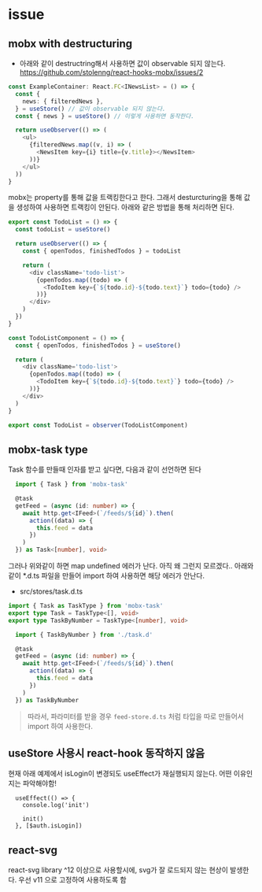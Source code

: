 # issue

## mobx with destructuring

- 아래와 같이 destructring해서 사용하면 값이 observable 되지 않는다.
  https://github.com/stolenng/react-hooks-mobx/issues/2

```typescript
const ExampleContainer: React.FC<INewsList> = () => {
  const {
    news: { filteredNews },
  } = useStore() // 값이 observable 되지 않는다.
  const { news } = useStore() // 이렇게 사용하면 동작한다.

  return useObserver(() => (
    <ul>
      {filteredNews.map((v, i) => (
        <NewsItem key={i} title={v.title}></NewsItem>
      ))}
    </ul>
  ))
}
```

mobx는 property를 통해 값을 트랙킹한다고 한다. 그래서 desturcturing을 통해 값을 생성하여 사용하면 트랙킹이 안된다. 아래와 같은 방법을 통해 처리하면 된다.

```typescript
export const TodoList = () => {
  const todoList = useStore()

  return useObserver(() => {
    const { openTodos, finishedTodos } = todoList

    return (
      <div className='todo-list'>
        {openTodos.map((todo) => (
          <TodoItem key={`${todo.id}-${todo.text}`} todo={todo} />
        ))}
      </div>
    )
  })
}
```

```typescript
const TodoListComponent = () => {
  const { openTodos, finishedTodos } = useStore()

  return (
    <div className='todo-list'>
      {openTodos.map((todo) => (
        <TodoItem key={`${todo.id}-${todo.text}`} todo={todo} />
      ))}
    </div>
  )
}

export const TodoList = observer(TodoListComponent)
```

## mobx-task type

Task 함수를 만들때 인자를 받고 싶다면, 다음과 같이 선언하면 된다

```typescript
  import { Task } from 'mobx-task'

  @task
  getFeed = (async (id: number) => {
    await http.get<IFeed>(`/feeds/${id}`).then(
      action((data) => {
        this.feed = data
      })
    )
  }) as Task<[number], void>
```

그러나 위와같이 하면 map undefined 에러가 난다. 아직 왜 그런지 모르겠다..
아래와 같이 \*.d.ts 파일을 만들어 import 하여 사용하면 해당 에러가 안난다.

- src/stores/task.d.ts

```typescript
import { Task as TaskType } from 'mobx-task'
export type Task = TaskType<[], void>
export type TaskByNumber = TaskType<[number], void>
```

```typescript
  import { TaskByNumber } from './task.d'

  @task
  getFeed = (async (id: number) => {
    await http.get<IFeed>(`/feeds/${id}`).then(
      action((data) => {
        this.feed = data
      })
    )
  }) as TaskByNumber
```

> 따라서, 파라미터를 받을 경우 `feed-store.d.ts` 처럼 타입을 따로 만들어서 import 하여 사용한다.

## useStore 사용시 react-hook 동작하지 않음

현재 아래 예제에서 isLogin이 변경되도 useEffect가 재실행되지 않는다. 어떤 이유인지는 파악해야함!

```
  useEffect(() => {
    console.log('init')

    init()
  }, [$auth.isLogin])

```

## react-svg

react-svg library ^12 이상으로 사용할시에, svg가 잘 로드되지 않는 현상이 발생한다. 우선 v11 으로 고정하여 사용하도록 함